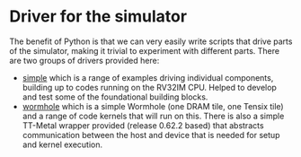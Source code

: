 # Driver for the simulator

The benefit of Python is that we can very easily write scripts that drive parts of the simulator, making it trivial to experiment with different parts. There are two groups of drivers provided here:

* [simple](https://github.com/mesham/tt-sim/tree/main/driver/simple) which is a range of examples driving individual components, building up to codes running on the RV32IM CPU. Helped to develop and test some of the foundational building blocks.
* [wormhole](https://github.com/mesham/tt-sim/tree/main/driver/wormhole) which is a simple Wormhole (one DRAM tile, one Tensix tile) and a range of code kernels that will run on this. There is also a simple TT-Metal wrapper provided (release 0.62.2 based) that abstracts communication between the host and device that is needed for setup and kernel execution.
